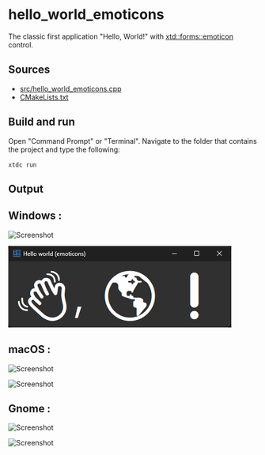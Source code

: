 # hello_world_emoticons

The classic first application "Hello, World!" with  [xtd::forms::emoticon](https://gammasoft71.github.io/xtd/reference_guides/latest/classxtd_1_1forms_1_1emoticon.html) control.

## Sources

* [src/hello_world_emoticons.cpp](src/hello_world_emoticons.cpp)
* [CMakeLists.txt](CMakeLists.txt)

## Build and run

Open "Command Prompt" or "Terminal". Navigate to the folder that contains the project and type the following:

```shell
xtdc run
```

## Output

## Windows :

![Screenshot](../../../../docs/pictures/examples/hello_world_emoticons_w.png)

![Screenshot](../../../../docs/pictures/examples/hello_world_emoticons_wd.png)

## macOS :

![Screenshot](../../../../docs/pictures/examples/hello_world_emoticons_m.png)

![Screenshot](../../../../docs/pictures/examples/hello_world_emoticons_md.png)

## Gnome :

![Screenshot](../../../../docs/pictures/examples/hello_world_emoticons_g.png)

![Screenshot](../../../../docs/pictures/examples/hello_world_emoticons_gd.png)
